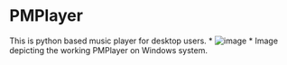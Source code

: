 # PMPlayer
This is python based music player for desktop users. 
*
![image](https://user-images.githubusercontent.com/52659761/117474688-ce7a7400-af78-11eb-8485-1f476894a3f5.png)
*
                  Image depicting the working PMPlayer on Windows system.

